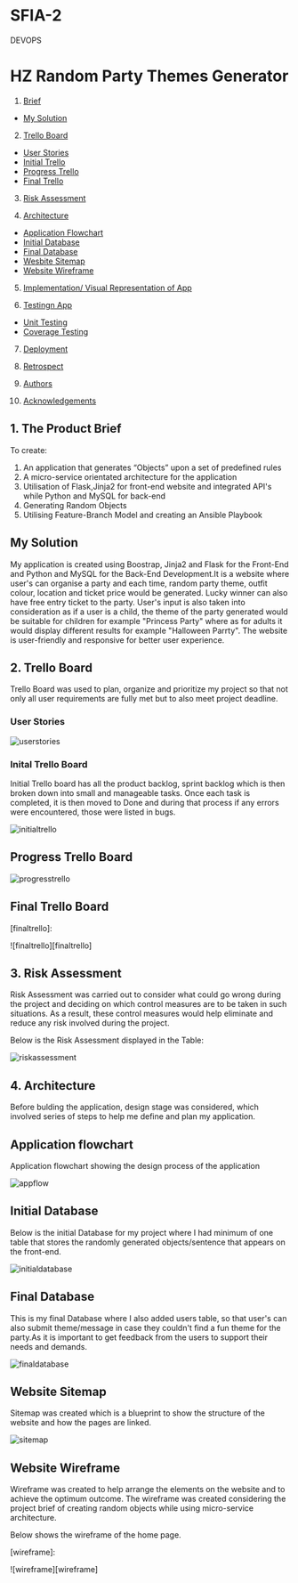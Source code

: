 # SFIA-2
DEVOPS

# HZ Random Party Themes Generator
1. [Brief](#brief)
  + [My Solution](#solution)
2. [Trello Board](#trello)
  + [User Stories](#userstories)
  + [Initial Trello](#initialtrello)
  + [Progress Trello](#progresstrello)
  + [Final Trello](#finaltrello)
3. [Risk Assessment](#riskassessment)

4. [Architecture](#architecture)
  + [Application Flowchart](#appflow)
  + [Initial Database](#initialdatabase)
  + [Final Database](#finaldatabase)
  + [Wesbite Sitemap](#sitemap)
  + [Website Wireframe](#wireframe)
  
5. [Implementation/ Visual Representation of App](#implementation)
  
6. [Testingn App](#testing)
  + [Unit Testing](#unittesting)
  + [Coverage Testing](#coveragetesting)
  
7. [Deployment](#deployment)

8. [Retrospect](#retrospect)

9. [Authors](#authors)

10. [Acknowledgements](#acknowledgements) 


<a name ="brief"></a>
## 1. The Product Brief
To create:
  1. An application that generates “Objects” upon a set of predefined rules
  2. A micro-service orientated architecture for the application
  3. Utilisation of Flask,Jinja2 for front-end website and integrated API's while Python and MySQL for back-end
  4. Generating Random Objects
  5. Utilising Feature-Branch Model and creating an Ansible Playbook

<a name ="solution"></a>
## My Solution
My application is created using Boostrap, Jinja2 and Flask for the Front-End and Python and MySQL for the Back-End Development.It is a website where user's can organise a party and each time, random party theme, outfit colour, location and ticket price would be generated. Lucky winner can also have free entry ticket to the party. User's input is also taken into consideration as if a user is a child, the theme of the party generated would be suitable for children for example "Princess Party" where as for adults it would display different results for example "Halloween Parrty". The website is user-friendly and responsive for better user experience.  

<a name ="trello"></a>
## 2. Trello Board
Trello Board was used to plan, organize and prioritize my project so that not only all user requirements are fully met but to also meet project deadline. 


<a name ="userstories"></a>
### User Stories

[userstories]: https://i.imgur.com/B7WRuif.png

![userstories][userstories]

<a name ="initialtrello"></a>
### Inital Trello Board
Initial Trello board has all the product backlog, sprint backlog which is then broken down into small and manageable tasks. Once each task is completed, it is then moved to Done and during that process if any errors were encountered, those were listed in bugs.

[initialtrello]: https://i.imgur.com/SZcPjPZ.png

![initialtrello][initialtrello]

<a name ="progresstrello"></a>
## Progress Trello Board

[progresstrello]: https://i.imgur.com/SV1Qasy.png

![progresstrello][progresstrello]


<a name ="finaltrello"></a>
## Final Trello Board

[finaltrello]: 

![finaltrello][finaltrello]


<a name ="riskassessment"></a>
## 3. Risk Assessment
Risk Assessment was carried out to consider what could go wrong during the project and deciding on which control measures are to be taken in such situations. As a result, these control measures would help eliminate and reduce any risk involved during the project.

Below is the Risk Assessment displayed in the Table:

[riskassessment]: https://i.imgur.com/ZLe0fMQ.png

![riskassessment][riskassessment]



<a name ="architecture"></a>
## 4. Architecture
Before bulding the application, design stage was considered, which involved series of steps to help me define and plan my application. 


<a name ="appflow"></a>
## Application flowchart
Application flowchart showing the design process of the application

[appflow]: https://i.imgur.com/VFU0qLT.jpg

![appflow][appflow]


<a name ="initialdatabase"></a>
## Initial Database
Below is the initial Database for my project where I had minimum of one table that stores the randomly generated objects/sentence that appears on the front-end. 

[initialdatabase]: https://i.imgur.com/gZMfgTu.png

![initialdatabase][initialdatabase]



<a name ="finaldatabase"></a>
## Final Database

This is my final Database where I also added users table, so that user's can also submit theme/message in case they couldn't find a fun theme for the party.As it is important to get feedback from the users to support their needs and demands.


[finaldatabase]: https://i.imgur.com/CZEOumu.png

![finaldatabase][finaldatabase]


<a name ="sitemap"></a>
## Website Sitemap
Sitemap was created which is a blueprint to show the structure of the website and how the pages are linked. 

[sitemap]: https://i.imgur.com/UaMzCeN.png

![sitemap][sitemap]

<a name ="wireframe"></a>
## Website Wireframe
Wireframe was created to help arrange the elements on the website and to achieve the optimum outcome. The wireframe was created considering the project brief of creating random objects while using micro-service architecture.

Below shows the wireframe of the home page.

[wireframe]: 

![wireframe][wireframe]
